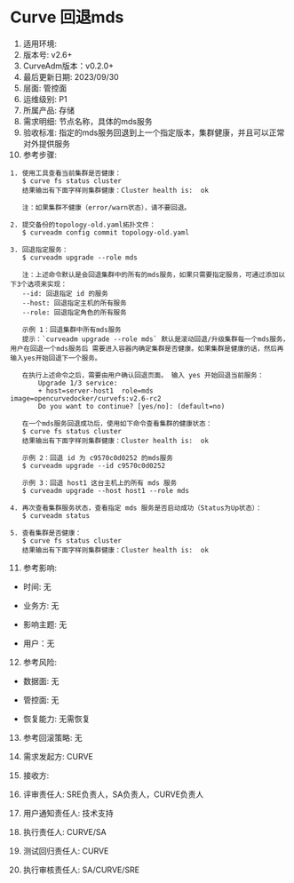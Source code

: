 # Curve 回退mds

1. 适用环境: 
2. 版本号: v2.6+
3. CurveAdm版本：v0.2.0+
4. 最后更新日期: 2023/09/30
5. 层面: 管控面
6. 运维级别: P1
7. 所属产品: 存储
8. 需求明细: 节点名称，具体的mds服务
9. 验收标准: 指定的mds服务回退到上一个指定版本，集群健康，并且可以正常对外提供服务
10. 参考步骤:

```plaintext
1. 使用工具查看当前集群是否健康：
   $ curve fs status cluster
   结果输出有下面字样则集群健康：Cluster health is:  ok
   
   注：如果集群不健康（error/warn状态），请不要回退。
   
2. 提交备份的topology-old.yaml拓扑文件：
   $ curveadm config commit topology-old.yaml
   
3. 回退指定服务：
   $ curveadm upgrade --role mds
   
   注：上述命令默认是会回退集群中的所有的mds服务，如果只需要指定服务，可通过添加以下3个选项来实现：
   --id: 回退指定 id 的服务
   --host: 回退指定主机的所有服务
   --role: 回退指定角色的所有服务

   示例 1：回退集群中所有mds服务
   提示：`curveadm upgrade --role mds` 默认是滚动回退/升级集群每一个mds服务，用户在回退一个mds服务后 需要进入容器内确定集群是否健康。如果集群是健康的话，然后再输入yes开始回退下一个服务。
   
   在执行上述命令之后，需要由用户确认回退页面。 输入 yes 开始回退当前服务：
       Upgrade 1/3 service:
       + host=server-host1  role=mds  image=opencurvedocker/curvefs:v2.6-rc2
       Do you want to continue? [yes/no]: (default=no)

   在一个mds服务回退成功后，使用如下命令查看集群的健康状态：
   $ curve fs status cluster
   结果输出有下面字样则集群健康：Cluster health is:  ok
   
   示例 2：回退 id 为 c9570c0d0252 的mds服务
   $ curveadm upgrade --id c9570c0d0252
   
   示例 3：回退 host1 这台主机上的所有 mds 服务
   $ curveadm upgrade --host host1 --role mds
   
4. 再次查看集群服务状态，查看指定 mds 服务是否启动成功（Status为Up状态）：
   $ curveadm status
   
5. 查看集群是否健康：
   $ curve fs status cluster
   结果输出有下面字样则集群健康：Cluster health is:  ok
```

11. 参考影响:

* 时间: 无

* 业务方: 无

* 影响主题: 无

* 用户：无

12. 参考风险:

* 数据面: 无

* 管控面: 无

* 恢复能力: 无需恢复

13. 参考回滚策略: 无

14. 需求发起方: CURVE

15. 接收方:

16. 评审责任人: SRE负责人，SA负责人，CURVE负责人

17. 用户通知责任人: 技术支持

18. 执行责任人: CURVE/SA

19. 测试回归责任人: CURVE

20. 执行审核责任人: SA/CURVE/SRE